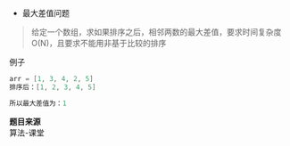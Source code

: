 - 最大差值问题
> 给定一个数组，求如果排序之后，相邻两数的最大差值，要求时间复杂度O(N)，且要求不能用非基于比较的排序

例子</br>
```go
arr = [1, 3, 4, 2, 5]
排序后：[1, 2, 3, 4, 5]

所以最大差值为：1
```
**题目来源** </br>
算法-课堂


